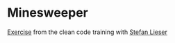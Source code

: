 # Minesweeper

[Exercise](https://ccd-school.de/coding-dojo/agility-katas/word-count-i/) from the clean code training with [Stefan Lieser](https://lieser-online.de/)
